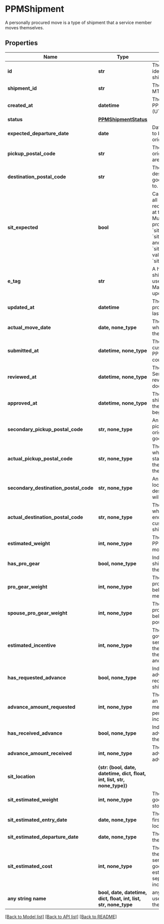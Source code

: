 # PPMShipment

A personally procured move is a type of shipment that a service member moves themselves.

## Properties
Name | Type | Description | Notes
------------ | ------------- | ------------- | -------------
**id** | **str** | The primary unique identifier of this PPM shipment | [readonly] 
**shipment_id** | **str** | The id of the parent MTOShipment record | [readonly] 
**created_at** | **datetime** | The timestamp of when the PPM shipment was created (UTC) | [readonly] 
**status** | [**PPMShipmentStatus**](PPMShipmentStatus.md) |  | 
**expected_departure_date** | **date** | Date the customer expects to begin moving from their origin.  | 
**pickup_postal_code** | **str** | The postal code of the origin location where goods are being moved from. | 
**destination_postal_code** | **str** | The postal code of the destination location where goods are being delivered to. | 
**sit_expected** | **bool** | Captures whether some or all of the PPM shipment will require temporary storage at the origin or destination.  Must be set to &#x60;true&#x60; when providing &#x60;sitLocation&#x60;, &#x60;sitEstimatedWeight&#x60;, &#x60;sitEstimatedEntryDate&#x60;, and &#x60;sitEstimatedDepartureDate&#x60; values to calculate the &#x60;sitEstimatedCost&#x60;.  | 
**e_tag** | **str** | A hash unique to this shipment that should be used as the \&quot;If-Match\&quot; header for any updates. | [readonly] 
**updated_at** | **datetime** | The timestamp of when a property of this object was last updated (UTC) | [optional] [readonly] 
**actual_move_date** | **date, none_type** | The actual start date of when the PPM shipment left the origin. | [optional] 
**submitted_at** | **datetime, none_type** | The timestamp of when the customer submitted their PPM documentation to the counselor for review. | [optional] 
**reviewed_at** | **datetime, none_type** | The timestamp of when the Service Counselor has reviewed all of the closeout documents. | [optional] 
**approved_at** | **datetime, none_type** | The timestamp of when the shipment was approved and the service member can begin their move. | [optional] 
**secondary_pickup_postal_code** | **str, none_type** | An optional secondary pickup location near the origin where additional goods exist. | [optional] 
**actual_pickup_postal_code** | **str, none_type** | The actual postal code where the PPM shipment started. To be filled once the customer has moved the shipment.  | [optional] 
**secondary_destination_postal_code** | **str, none_type** | An optional secondary location near the destination where goods will be dropped off. | [optional] 
**actual_destination_postal_code** | **str, none_type** | The actual postal code where the PPM shipment ended. To be filled once the customer has moved the shipment.  | [optional] 
**estimated_weight** | **int, none_type** | The estimated weight of the PPM shipment goods being moved in pounds. | [optional] 
**has_pro_gear** | **bool, none_type** | Indicates whether PPM shipment has pro gear for themselves or their spouse.  | [optional] 
**pro_gear_weight** | **int, none_type** | The estimated weight of the pro-gear being moved belonging to the service member in pounds. | [optional] 
**spouse_pro_gear_weight** | **int, none_type** | The estimated weight of the pro-gear being moved belonging to a spouse in pounds. | [optional] 
**estimated_incentive** | **int, none_type** | The estimated amount the government will pay the service member to move their belongings based on the moving date, locations, and shipment weight. | [optional] 
**has_requested_advance** | **bool, none_type** | Indicates whether an advance has been requested for the PPM shipment.  | [optional] 
**advance_amount_requested** | **int, none_type** | The amount requested as an advance by the service member, up to a maximum percentage of the estimated incentive.  | [optional] 
**has_received_advance** | **bool, none_type** | Indicates whether an advance was received for the PPM shipment.  | [optional] 
**advance_amount_received** | **int, none_type** | The amount received for an advance, or null if no advance is received.  | [optional] 
**sit_location** | **{str: (bool, date, datetime, dict, float, int, list, str, none_type)}** |  | [optional] 
**sit_estimated_weight** | **int, none_type** | The estimated weight of the goods being put into storage in pounds. | [optional] 
**sit_estimated_entry_date** | **date, none_type** | The date that goods will first enter the storage location. | [optional] 
**sit_estimated_departure_date** | **date, none_type** | The date that goods will exit the storage location. | [optional] 
**sit_estimated_cost** | **int, none_type** | The estimated amount that the government will pay the service member to put their goods into storage. This estimated storage cost is separate from the estimated incentive. | [optional] 
**any string name** | **bool, date, datetime, dict, float, int, list, str, none_type** | any string name can be used but the value must be the correct type | [optional]

[[Back to Model list]](../README.md#documentation-for-models) [[Back to API list]](../README.md#documentation-for-api-endpoints) [[Back to README]](../README.md)


